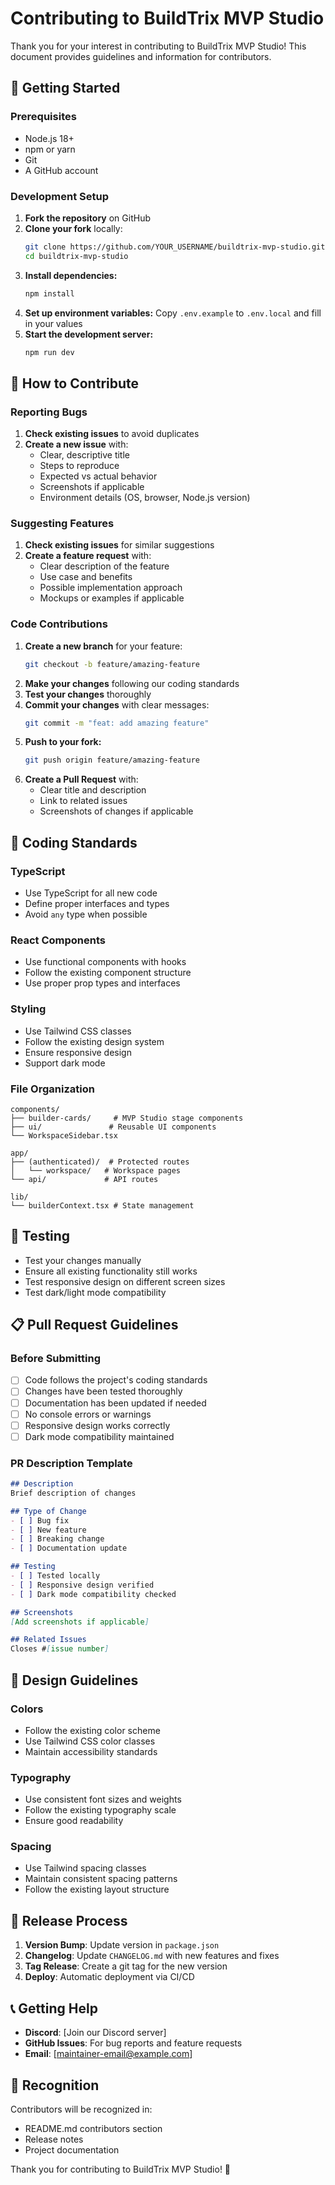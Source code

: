 # Contributing to BuildTrix MVP Studio

Thank you for your interest in contributing to BuildTrix MVP Studio! This document provides guidelines and information for contributors.

## 🚀 Getting Started

### Prerequisites

- Node.js 18+
- npm or yarn
- Git
- A GitHub account

### Development Setup

1. **Fork the repository** on GitHub
2. **Clone your fork** locally:
   ```bash
   git clone https://github.com/YOUR_USERNAME/buildtrix-mvp-studio.git
   cd buildtrix-mvp-studio
   ```
3. **Install dependencies:**
   ```bash
   npm install
   ```
4. **Set up environment variables:**
   Copy `.env.example` to `.env.local` and fill in your values
5. **Start the development server:**
   ```bash
   npm run dev
   ```

## 🎯 How to Contribute

### Reporting Bugs

1. **Check existing issues** to avoid duplicates
2. **Create a new issue** with:
   - Clear, descriptive title
   - Steps to reproduce
   - Expected vs actual behavior
   - Screenshots if applicable
   - Environment details (OS, browser, Node.js version)

### Suggesting Features

1. **Check existing issues** for similar suggestions
2. **Create a feature request** with:
   - Clear description of the feature
   - Use case and benefits
   - Possible implementation approach
   - Mockups or examples if applicable

### Code Contributions

1. **Create a new branch** for your feature:
   ```bash
   git checkout -b feature/amazing-feature
   ```
2. **Make your changes** following our coding standards
3. **Test your changes** thoroughly
4. **Commit your changes** with clear messages:
   ```bash
   git commit -m "feat: add amazing feature"
   ```
5. **Push to your fork:**
   ```bash
   git push origin feature/amazing-feature
   ```
6. **Create a Pull Request** with:
   - Clear title and description
   - Link to related issues
   - Screenshots of changes if applicable

## 📝 Coding Standards

### TypeScript

- Use TypeScript for all new code
- Define proper interfaces and types
- Avoid `any` type when possible

### React Components

- Use functional components with hooks
- Follow the existing component structure
- Use proper prop types and interfaces

### Styling

- Use Tailwind CSS classes
- Follow the existing design system
- Ensure responsive design
- Support dark mode

### File Organization

```
components/
├── builder-cards/     # MVP Studio stage components
├── ui/               # Reusable UI components
└── WorkspaceSidebar.tsx

app/
├── (authenticated)/  # Protected routes
│   └── workspace/   # Workspace pages
└── api/             # API routes

lib/
└── builderContext.tsx # State management
```

## 🧪 Testing

- Test your changes manually
- Ensure all existing functionality still works
- Test responsive design on different screen sizes
- Test dark/light mode compatibility

## 📋 Pull Request Guidelines

### Before Submitting

- [ ] Code follows the project's coding standards
- [ ] Changes have been tested thoroughly
- [ ] Documentation has been updated if needed
- [ ] No console errors or warnings
- [ ] Responsive design works correctly
- [ ] Dark mode compatibility maintained

### PR Description Template

```markdown
## Description
Brief description of changes

## Type of Change
- [ ] Bug fix
- [ ] New feature
- [ ] Breaking change
- [ ] Documentation update

## Testing
- [ ] Tested locally
- [ ] Responsive design verified
- [ ] Dark mode compatibility checked

## Screenshots
[Add screenshots if applicable]

## Related Issues
Closes #[issue number]
```

## 🎨 Design Guidelines

### Colors
- Follow the existing color scheme
- Use Tailwind CSS color classes
- Maintain accessibility standards

### Typography
- Use consistent font sizes and weights
- Follow the existing typography scale
- Ensure good readability

### Spacing
- Use Tailwind spacing classes
- Maintain consistent spacing patterns
- Follow the existing layout structure

## 🚀 Release Process

1. **Version Bump**: Update version in `package.json`
2. **Changelog**: Update `CHANGELOG.md` with new features and fixes
3. **Tag Release**: Create a git tag for the new version
4. **Deploy**: Automatic deployment via CI/CD

## 📞 Getting Help

- **Discord**: [Join our Discord server]
- **GitHub Issues**: For bug reports and feature requests
- **Email**: [maintainer-email@example.com]

## 🙏 Recognition

Contributors will be recognized in:
- README.md contributors section
- Release notes
- Project documentation

Thank you for contributing to BuildTrix MVP Studio! 🎉
